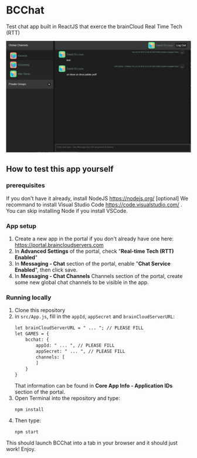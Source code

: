 # BCChat
Test chat app built in ReactJS that exerce the brainCloud Real Time Tech (RTT)

![](screenshots/Capture.PNG)

## How to test this app yourself

### prerequisites
If you don't have it already, install NodeJS https://nodejs.org/
[optional] We recommand to install Visual Studio Code https://code.visualstudio.com/ . You can skip installing Node if you install VSCode.

### App setup
1. Create a new app in the portal if you don't already have one here: https://portal.braincloudservers.com
2. In **Advanced Settings** of the portal, check "**Real-time Tech (RTT) Enabled**"
3. In **Messaging - Chat** section of the portal, enable "**Chat Service Enabled**", then click save.
4. In **Messaging - Chat Channels** Channels section of the portal, create some new global chat channels to be visible in the app.

### Running locally
1. Clone this repository
2. in `src/App.js`, fill in the `appId`, `appSecret` and `brainCloudServerURL`:
    ```
    let brainCloudServerURL = " ... "; // PLEASE FILL
    let GAMES = {
        bcchat: {
            appId: " ... ", // PLEASE FILL
            appSecret: " ... ", // PLEASE FILL
            channels: [
            ]
        }
    }
    ```
    That information can be found in **Core App Info - Application IDs** section of the portal.
3. Open Terminal into the repository and type:
   ```
   npm install
   ```
4. Then type:
   ```
   npm start
   ```

This should launch BCChat into a tab in your browser and it should just work! Enjoy.
